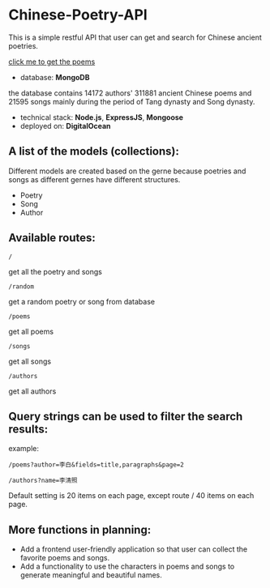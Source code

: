 # Chinese-Poetry-API

This is a simple restful API that user can get and search for Chinese ancient poetries.

[click me to get the poems](https://dolphin-app-h86ti.ondigitalocean.app/)


- database: __MongoDB__

the database contains 14172 authors' 311881 ancient Chinese poems and 21595 songs mainly during the period of Tang dynasty and Song dynasty.

- technical stack: __Node.js__, __ExpressJS__, __Mongoose__
- deployed on: __DigitalOcean__

## A list of the models (collections):
Different models are created based on the gerne because poetries and songs as different gernes have different structures.

- Poetry
- Song
- Author

## Available routes:
```
/
```
get all the poetry and songs 

```
/random
```
get a random poetry or song from database

```
/poems
```
get all poems

```
/songs
```
get all songs

```
/authors
```
get all authors

## Query strings can be used to filter the search results:
example:
```
/poems?author=李白&fields=title,paragraphs&page=2

```
```
/authors?name=李清照
```
Default setting is 20 items on each page, except route / 40 items on each page.

## More functions in planning:
- Add a frontend user-friendly application so that user can collect the favorite poems and songs.
- Add a functionality to use the characters in poems and songs to generate meaningful and beautiful names.



